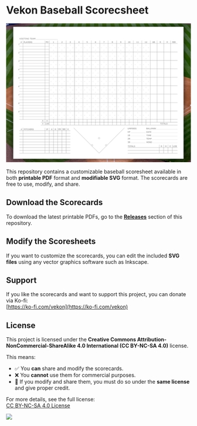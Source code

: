 # **Vekon Baseball Scorecsheet**  
![](https://github.com/vekon09/VekonBaseballScoresheet/blob/main/scorecard%20(2).png)

This repository contains a customizable baseball scoresheet available in both **printable PDF** format and **modifiable SVG** format. The scorecards are free to use, modify, and share.  

## **Download the Scorecards**  
To download the latest printable PDFs, go to the **[Releases](https://github.com/vekon09/VekonBaseballScoresheet/releases)** section of this repository.  

## **Modify the Scoresheets**  
If you want to customize the scorecards, you can edit the included **SVG files** using any vector graphics software such as Inkscape.  
 
## **Support**  
If you like the scorecards and want to support this project, you can donate via Ko-fi:  
[https://ko-fi.com/vekon](https://ko-fi.com/vekon)  

## **License**  
This project is licensed under the **Creative Commons Attribution-NonCommercial-ShareAlike 4.0 International (CC BY-NC-SA 4.0)** license.  

This means:  
- ✅ You **can** share and modify the scorecards.  
- ❌ You **cannot** use them for commercial purposes.  
- 🔄 If you modify and share them, you must do so under the **same license** and give proper credit.  

For more details, see the full license:  
[CC BY-NC-SA 4.0 License](https://creativecommons.org/licenses/by-nc-sa/4.0/) 

![](https://mirrors.creativecommons.org/presskit/buttons/88x31/svg/by-nc-sa.svg)
